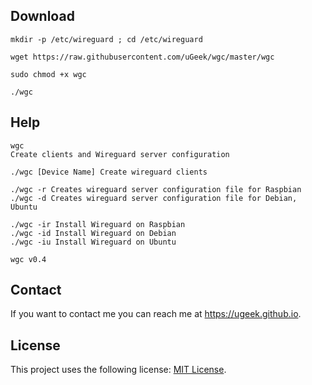 

## Download
```
mkdir -p /etc/wireguard ; cd /etc/wireguard
```

```
wget https://raw.githubusercontent.com/uGeek/wgc/master/wgc
```

```
sudo chmod +x wgc
```

```
./wgc
```



## Help
```
wgc
Create clients and Wireguard server configuration

./wgc [Device Name] Create wireguard clients

./wgc -r Creates wireguard server configuration file for Raspbian
./wgc -d Creates wireguard server configuration file for Debian, Ubuntu
 
./wgc -ir Install Wireguard on Raspbian
./wgc -id Install Wireguard on Debian
./wgc -iu Install Wireguard on Ubuntu
 
wgc v0.4
```

## Contact

If you want to contact me you can reach me at https://ugeek.github.io.

## License

This project uses the following license: [MIT License](https://choosealicense.com/licenses/mit/).
